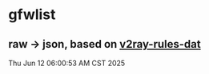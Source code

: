 # gfwlist
## raw -> json, based on [v2ray-rules-dat](https://github.com/Loyalsoldier/v2ray-rules-dat)
Thu Jun 12 06:00:53 AM CST 2025

